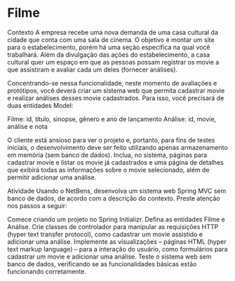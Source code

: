# Filme
Contexto
A empresa recebe uma nova demanda de uma casa cultural da cidade que conta com uma sala de cinema. O objetivo é montar um site para o estabelecimento, porém há uma seção específica na qual você trabalhará. Além da divulgação das ações do estabelecimento, a casa cultural quer um espaço em que as pessoas possam registrar os movie a que assistiram e avaliar cada um deles (fornecer análises).
 
Concentrando-se nessa funcionalidade, neste momento de avaliações e protótipos, você deverá criar um sistema web que permita cadastrar movie e realizar análises desses movie cadastrados. Para isso, você precisará de duas entidades Model:
 
Filme: id, título, sinopse, gênero e ano de lançamento
Análise: id, movie, análise e nota
 
O cliente está ansioso para ver o projeto e, portanto, para fins de testes iniciais, o desenvolvimento deve ser feito utilizando apenas armazenamento em memória (sem banco de dados). Inclua, no sistema, páginas para cadastrar movie e listar os movie já cadastrados e uma página de detalhes que exibirá todas as informações sobre o movie selecionado, além de permitir adicionar uma análise.
 
Atividade
Usando o NetBens, desenvolva um sistema web Spring MVC sem banco de dados, de acordo com a descrição do contexto. Preste atenção nos passos a seguir:
 
Comece criando um projeto no Spring Initializr.
Defina as entidades Filme e Análise.
Crie classes de controlador para manipular as requisições HTTP (hyper text transfer protocol), como cadastrar um movie assistido e adicionar uma análise.
Implemente as visualizações – páginas HTML (hyper text markup language) – para a interação do usuário, como formulários para cadastrar um movie e adicionar uma análise.
Teste o sistema web sem banco de dados, verificando se as funcionalidades básicas estão funcionando corretamente.
